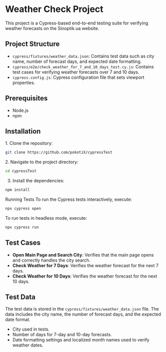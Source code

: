 # Weather Check Project

This project is a Cypress-based end-to-end testing suite for verifying weather forecasts on the Sinoptik.ua website.

## Project Structure

- `cypress/fixtures/weather_data.json`: Contains test data such as city name, number of forecast days, and expected date formatting.
- `cypress/e2e/check_weather_for_7_and_10_days_test.cy.js`: Contains test cases for verifying weather forecasts over 7 and 10 days.
- `cypress.config.js`: Cypress configuration file that sets viewport properties.

## Prerequisites

- Node\.js
- npm

## Installation

1\. Clone the repository:
```sh
git clone https://github.com/pokotiX/cypressTest
```

2\. Navigate to the project directory:
```sh
cd cypressTest
```

3. Install the dependencies:
```sh
npm install
```

Running Tests
To run the Cypress tests interactively, execute:
```sh
npx cypress open
```

To run tests in headless mode, execute:
```sh
npx cypress run
```

## Test Cases
* **Open Main Page and Search City**: Verifies that the main page opens and correctly handles the city search.
* **Check Weather for 7 Days**: Verifies the weather forecast for the next 7 days.
* **Check Weather for 10 Days**: Verifies the weather forecast for the next 10 days.

## Test Data
The test data is stored in the `cypress/fixtures/weather_data.json` file. The data includes the city name, the number of forecast days, and the expected date format.

* City used in tests.
* Number of days for 7-day and 10-day forecasts.
* Date formatting settings and localized month names used to verify weather dates.
